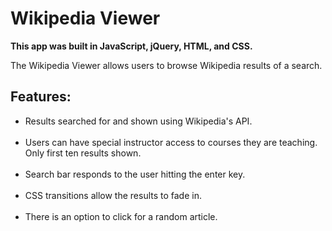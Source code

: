 <h1>Wikipedia Viewer</h1>

<b>This app was built in JavaScript, jQuery, HTML, and CSS.</b>

The Wikipedia Viewer allows users to browse Wikipedia results of a search.

<h2>Features:</h2>

<ul>
<li> Results searched for and shown using Wikipedia's API.</li><br/>

<li> Users can have special instructor access to courses they are teaching. Only first ten results shown.</li><br/>

<li> Search bar responds to the user hitting the enter key.</li><br/>

<li> CSS transitions allow the results to fade in.</li><br/>

<li> There is an option to click for a random article.</li><br/>
</ul>
